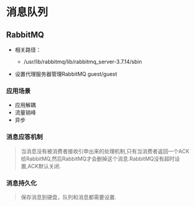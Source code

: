 # 消息队列

## RabbitMQ
- 相关路径：
    - /usr/lib/rabbitmq/lib/rabbitmq_server-3.7.14/sbin

- 设置代理服务器管理RabbitMQ guest/guest

### 应用场景
- 应用解耦
- 流量销峰
- 异步

### 消息应答机制
> 当消息没有被消费者接收引申出来的处理机制,只有当消费者返回一个ACK给RabbitMQ,然后RabbitMQ才会删掉这个消息.RabbitMQ没有超时设置,ACK默认关闭.

### 消息持久化
> 保存消息到硬盘，队列和消息都需要设置.